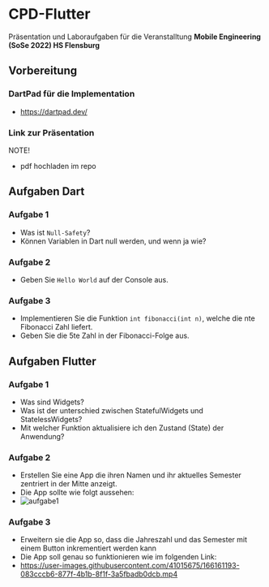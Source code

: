 # CPD-Flutter
Präsentation und Laboraufgaben für die Veranstalltung **Mobile Engineering (SoSe 2022) HS Flensburg**

## Vorbereitung

### DartPad für die Implementation

- https://dartpad.dev/

### Link zur Präsentation

NOTE!
- pdf hochladen im repo

## Aufgaben Dart

### Aufgabe 1 

- Was ist `Null-Safety`?
- Können Variablen in Dart null werden, und wenn ja wie?

### Aufgabe 2 

- Geben Sie `Hello World` auf der Console aus. 
 
### Aufgabe 3 

- Implementieren Sie die Funktion `int fibonacci(int n)`, welche die nte Fibonacci Zahl liefert.
- Geben Sie die 5te Zahl in der Fibonacci-Folge aus.

## Aufgaben Flutter

### Aufgabe 1

- Was sind Widgets?
- Was ist der unterschied zwischen StatefulWidgets und StatelessWidgets?
- Mit welcher Funktion aktualisiere ich den Zustand (State) der Anwendung?

### Aufgabe 2
- Erstellen Sie eine App die ihren Namen und ihr aktuelles Semester zentriert in der Mitte anzeigt.
- Die App sollte wie folgt aussehen: 
- ![aufgabe1](https://user-images.githubusercontent.com/41015675/166160442-df945d87-a720-411f-947a-bc34d88deb95.png)

### Aufgabe 3
- Erweitern sie die App so, dass die Jahreszahl und das Semester mit einem Button inkrementiert werden kann
- Die App soll genau so funktionieren wie im folgenden Link:
- https://user-images.githubusercontent.com/41015675/166161193-083cccb6-877f-4b1b-8f1f-3a5fbadb0dcb.mp4

